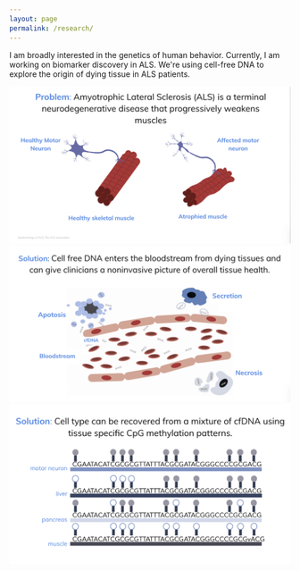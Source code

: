 ```yaml
---
layout: page
permalink: /research/
---
```


I am broadly interested in the genetics of human behavior. Currently, I am working
on biomarker discovery in ALS. We're using cell-free DNA to explore the origin of dying tissue
in ALS patients.

![ALS](/assets/images/als1.png)
![CFDNA](/assets/images/cfdna.png)
![meth](/assets/images/meth.png)
